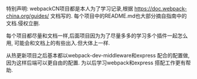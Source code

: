 特别声明: webpackCN项目都是本人为了学习记录,根据 https://doc.webpack-china.org/guides/ 文档写的.
每个项目中的README.md也大部分摘自指南中的文档.侵权立删.

每个项目都尽量和文档一样,后面项目因为为了尽量多多的学习多个插件一起怎么用,
可能会和文档上的有些出入.但大体上一样.

从热更新项目之后基本都以webpack-dev-middleware和express 配合的配置做,因为这样后端可以更自由的配置.
为以后学习webpack和express 搭配工作更有帮助.
